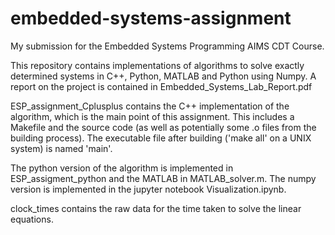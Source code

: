 # embedded-systems-assignment
My submission for the Embedded Systems Programming AIMS CDT Course.

This repository contains implementations of algorithms to solve exactly determined systems in C++, Python, MATLAB and Python using Numpy. A report on the project is contained in Embedded_Systems_Lab_Report.pdf 

ESP_assignment_Cplusplus contains the C++ implementation of the algorithm, which is the main point of this assignment. This includes a Makefile and the source code (as well as potentially some .o files from the building process). The executable file after building ('make all' on a UNIX system) is named 'main'.

The python version of the algorithm is implemented in ESP_assigment_python and the MATLAB in MATLAB_solver.m. The numpy version is implemented in the jupyter notebook Visualization.ipynb.

clock_times contains the raw data for the time taken to solve the linear equations.
